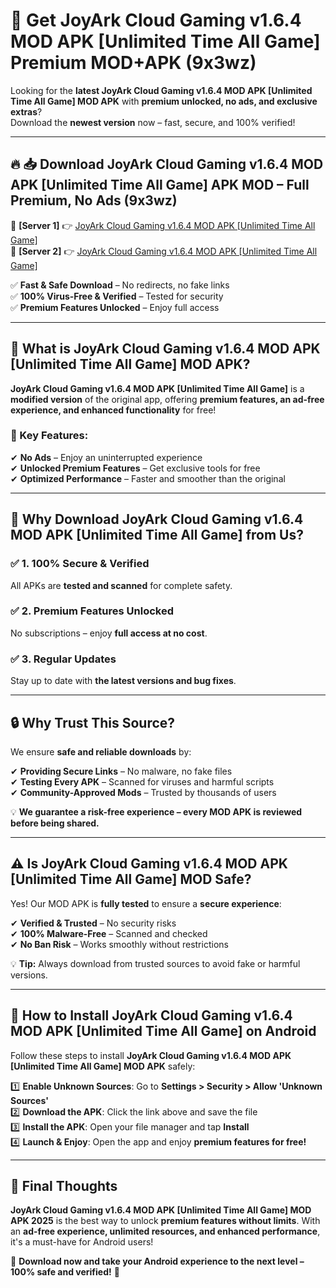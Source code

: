 # 🚀 Get JoyArk Cloud Gaming v1.6.4 MOD APK [Unlimited Time All Game] Premium MOD+APK (9x3wz)  

Looking for the **latest JoyArk Cloud Gaming v1.6.4 MOD APK [Unlimited Time All Game] MOD APK** with **premium unlocked, no ads, and exclusive extras**?  
Download the **newest version** now – fast, secure, and 100% verified!  

---

## 🔥 📥 Download JoyArk Cloud Gaming v1.6.4 MOD APK [Unlimited Time All Game] APK MOD – Full Premium, No Ads (9x3wz)  

🔹 **[Server 1]** 👉 [JoyArk Cloud Gaming v1.6.4 MOD APK [Unlimited Time All Game]](https://apkcomod.com?title=JoyArk_Cloud_Gaming_v1.6.4_MOD_APK_[Unlimited_Time_All_Game])  
🔹 **[Server 2]** 👉 [JoyArk Cloud Gaming v1.6.4 MOD APK [Unlimited Time All Game]](https://apkcomod.com?title=JoyArk_Cloud_Gaming_v1.6.4_MOD_APK_[Unlimited_Time_All_Game])  

✅ **Fast & Safe Download** – No redirects, no fake links  
✅ **100% Virus-Free & Verified** – Tested for security  
✅ **Premium Features Unlocked** – Enjoy full access  

---

## 📌 What is JoyArk Cloud Gaming v1.6.4 MOD APK [Unlimited Time All Game] MOD APK?  

**JoyArk Cloud Gaming v1.6.4 MOD APK [Unlimited Time All Game]** is a **modified version** of the original app, offering **premium features, an ad-free experience, and enhanced functionality** for free!  

### 🔹 Key Features:  
✔ **No Ads** – Enjoy an uninterrupted experience  
✔ **Unlocked Premium Features** – Get exclusive tools for free  
✔ **Optimized Performance** – Faster and smoother than the original  

---

## 🌟 Why Download JoyArk Cloud Gaming v1.6.4 MOD APK [Unlimited Time All Game] from Us?  

### ✅ 1. 100% Secure & Verified  
All APKs are **tested and scanned** for complete safety.  

### ✅ 2. Premium Features Unlocked  
No subscriptions – enjoy **full access at no cost**.  

### ✅ 3. Regular Updates  
Stay up to date with **the latest versions and bug fixes**.  

---

## 🔒 Why Trust This Source?  

We ensure **safe and reliable downloads** by:  

✔ **Providing Secure Links** – No malware, no fake files  
✔ **Testing Every APK** – Scanned for viruses and harmful scripts  
✔ **Community-Approved Mods** – Trusted by thousands of users  

💡 **We guarantee a risk-free experience – every MOD APK is reviewed before being shared.**  

---

## ⚠️ Is JoyArk Cloud Gaming v1.6.4 MOD APK [Unlimited Time All Game] MOD Safe?  

Yes! Our MOD APK is **fully tested** to ensure a **secure experience**:  

✔ **Verified & Trusted** – No security risks  
✔ **100% Malware-Free** – Scanned and checked  
✔ **No Ban Risk** – Works smoothly without restrictions  

💡 **Tip:** Always download from trusted sources to avoid fake or harmful versions.  

---

## 📲 How to Install JoyArk Cloud Gaming v1.6.4 MOD APK [Unlimited Time All Game] on Android  

Follow these steps to install **JoyArk Cloud Gaming v1.6.4 MOD APK [Unlimited Time All Game] MOD APK** safely:  

1️⃣ **Enable Unknown Sources**: Go to **Settings > Security > Allow 'Unknown Sources'**  
2️⃣ **Download the APK**: Click the link above and save the file  
3️⃣ **Install the APK**: Open your file manager and tap **Install**  
4️⃣ **Launch & Enjoy**: Open the app and enjoy **premium features for free!**  

---

## 🚀 Final Thoughts  

**JoyArk Cloud Gaming v1.6.4 MOD APK [Unlimited Time All Game] MOD APK 2025** is the best way to unlock **premium features without limits**. With an **ad-free experience, unlimited resources, and enhanced performance**, it's a must-have for Android users!  

🔻 **Download now and take your Android experience to the next level – 100% safe and verified!** 🔻
